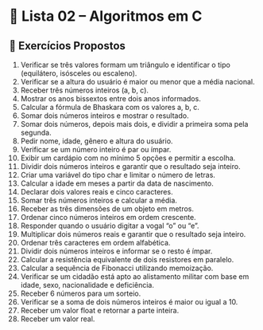# 📘 Lista 02 – Algoritmos em C
## 🧮 Exercícios Propostos

1. Verificar se três valores formam um triângulo e identificar o tipo (equilátero, isósceles ou escaleno).  
2. Verificar se a altura do usuário é maior ou menor que a média nacional.  
3. Receber três números inteiros (a, b, c).  
4. Mostrar os anos bissextos entre dois anos informados.  
5. Calcular a fórmula de Bhaskara com os valores a, b, c.  
6. Somar dois números inteiros e mostrar o resultado.  
7. Somar dois números, depois mais dois, e dividir a primeira soma pela segunda.  
8. Pedir nome, idade, gênero e altura do usuário.  
9. Verificar se um número inteiro é par ou ímpar.  
10. Exibir um cardápio com no mínimo 5 opções e permitir a escolha.  
11. Dividir dois números inteiros e garantir que o resultado seja inteiro.  
12. Criar uma variável do tipo char e limitar o número de letras.  
13. Calcular a idade em meses a partir da data de nascimento.  
14. Declarar dois valores reais e cinco caracteres.  
15. Somar três números inteiros e calcular a média.  
16. Receber as três dimensões de um objeto em metros.  
17. Ordenar cinco números inteiros em ordem crescente.  
18. Responder quando o usuário digitar a vogal “o” ou “e”.  
19. Multiplicar dois números reais e garantir que o resultado seja inteiro.  
20. Ordenar três caracteres em ordem alfabética.  
21. Dividir dois números inteiros e informar se o resto é ímpar.  
22. Calcular a resistência equivalente de dois resistores em paralelo.  
23. Calcular a sequência de Fibonacci utilizando memoização.  
24. Verificar se um cidadão está apto ao alistamento militar com base em idade, sexo, nacionalidade e deficiência.  
25. Receber 6 números para um sorteio.  
26. Verificar se a soma de dois números inteiros é maior ou igual a 10.  
27. Receber um valor float e retornar a parte inteira.  
28. Receber um valor real.

